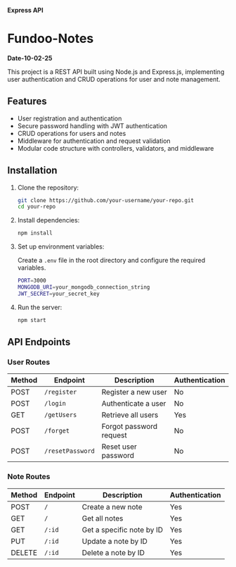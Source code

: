 **Express API**
# Fundoo-Notes
**Date-10-02-25** 

This project is a REST API built using Node.js and Express.js, implementing user authentication and CRUD operations for user and note management.

## Features

- User registration and authentication
- Secure password handling with JWT authentication
- CRUD operations for users and notes
- Middleware for authentication and request validation
- Modular code structure with controllers, validators, and middleware

## Installation

1. Clone the repository:

   ```sh
   git clone https://github.com/your-username/your-repo.git
   cd your-repo
   ```

2. Install dependencies:

   ```sh
   npm install
   ```

3. Set up environment variables:

   Create a `.env` file in the root directory and configure the required variables.

   ```sh
   PORT=3000
   MONGODB_URI=your_mongodb_connection_string
   JWT_SECRET=your_secret_key
   ```

4. Run the server:

   ```sh
   npm start
   ```

## API Endpoints

### User Routes

| Method | Endpoint           | Description                | Authentication |
|--------|--------------------|----------------------------|---------------|
| POST   | `/register`        | Register a new user        | No            |
| POST   | `/login`           | Authenticate a user        | No            |
| GET    | `/getUsers`        | Retrieve all users        | Yes           |
| POST   | `/forget`          | Forgot password request    | No            |
| POST   | `/resetPassword`   | Reset user password       | No            |

### Note Routes

| Method | Endpoint    | Description                  | Authentication |
|--------|------------|------------------------------|---------------|
| POST   | `/`        | Create a new note            | Yes           |
| GET    | `/`        | Get all notes                | Yes           |
| GET    | `/:id`     | Get a specific note by ID    | Yes           |
| PUT    | `/:id`     | Update a note by ID          | Yes           |
| DELETE | `/:id`     | Delete a note by ID          | Yes           |

